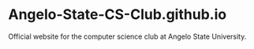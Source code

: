 # Angelo-State-CS-Club.github.io
Official website for the computer science club at Angelo State University.
